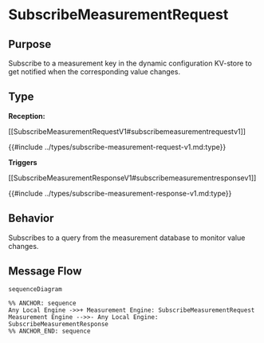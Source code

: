 <div class="message">

# SubscribeMeasurementRequest

## Purpose

<!-- --8<-- [start:purpose] -->
Subscribe to a measurement key in the dynamic configuration KV-store to get notified when the corresponding value changes.
<!-- --8<-- [end:purpose] -->

## Type

<!-- --8<-- [start:type] -->
**Reception:**

[[SubscribeMeasurementRequestV1#subscribemeasurementrequestv1]]

{{#include ../types/subscribe-measurement-request-v1.md:type}}

**Triggers**

[[SubscribeMeasurementResponseV1#subscribemeasurementresponsev1]]

{{#include ../types/subscribe-measurement-response-v1.md:type}}

<!-- --8<-- [end:type] -->

## Behavior

<!-- --8<-- [start:behavior] -->
Subscribes to a query from the measurement database to monitor value changes.
<!-- --8<-- [end:behavior] -->


## Message Flow

<!-- --8<-- [start:messages] -->
```mermaid
sequenceDiagram

%% ANCHOR: sequence
Any Local Engine ->>+ Measurement Engine: SubscribeMeasurementRequest
Measurement Engine -->>- Any Local Engine: SubscribeMeasurementResponse
%% ANCHOR_END: sequence
```

<!-- --8<-- [end:messages] -->

</div>